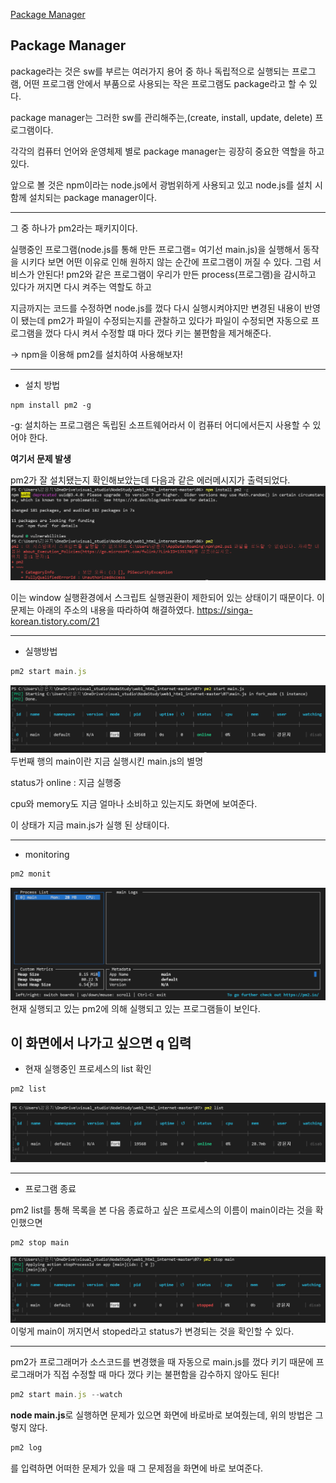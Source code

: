 [Package Manager](#package-manager)

## Package Manager

package라는 것은 sw를 부르는 여러가지 용어 중 하나
독립적으로 실행되는 프로그램, 어떤 프로그램 안에서 부품으로 사용되는 작은 프로그램도 package라고 할 수 있다.

package manager는 그러한 sw를 관리해주는,(create, install, update, delete) 프로그램이다.

각각의 컴퓨터 언어와 운영체제 별로 package manager는 굉장히 중요한 역할을 하고 있다.

앞으로 볼 것은 npm이라는 node.js에서 광범위하게 사용되고 있고 node.js를 설치 시 함께 설치되는 package manager이다.

---

그 중 하나가 pm2라는 패키지이다.

실행중인 프로그램(node.js를 통해 만든 프로그램= 여기선 main.js)을 실행해서 동작을 시키다 보면 어떤 이유로 인해 원하지 않는 순간에 프로그램이 꺼질 수 있다. 그럼 서비스가 안된다! pm2와 같은 프로그램이 우리가 만든 process(프로그램)을 감시하고 있다가 꺼지면 다시 켜주는 역할도 하고

지금까지는 코드를 수정하면 node.js를 껐다 다시 실행시켜야지만 변경된 내용이 반영이 됐는데 pm2가 파일이 수정되는지를 관찰하고 있다가 파일이 수정되면 자동으로 프로그램을 껐다 다시 켜서 수정할 떄 마다 껐다 키는 불편함을 제거해준다.

-> npm을 이용해 pm2를 설치하여 사용해보자!

---

- 설치 방법
```
npm install pm2 -g
```
-g: 설치하는 프로그램은 독립된 소프트웨어라서 이 컴퓨터 어디에서든지 사용할 수 있어야 한다.


**여기서 문제 발생**

pm2가 잘 설치됐는지 확인해보았는데 다음과 같은 에러메시지가 출력되었다.
<img src="./error.png">

이는 window 실행환경에서 스크립트 실행권환이 제한되어 있는 상태이기 때문이다.
이 문제는 아래의 주소의 내용을 따라하여 해결하였다.
https://singa-korean.tistory.com/21

---

- 실행방법
```js
pm2 start main.js
```
<img src="pm2_start.png">
두번째 행의 main이란 지금 실행시킨 main.js의 별명

status가 online : 지금 실행중 

cpu와 memory도 지금 얼마나 소비하고 있는지도 화면에 보여준다.

이 상태가 지금 main.js가 실행 된 상태이다.

---

- monitoring
```js
pm2 monit
```
<img src="pm2_monit.png">
현재 실행되고 있는 pm2에 의해 실행되고 있는 프로그램들이 보인다.

이 화면에서 나가고 싶으면 **q** 입력
---
- 현재 실행중인 프로세스의 list 확인
```js
pm2 list
```
<img src="pm2_list.png">

---

- 프로그램 종료

pm2 list를 통해 목록을 본 다음 종료하고 싶은 프로세스의 이름이 main이라는 것을 확인했으면 
```js
pm2 stop main
```
<img src="pm2_stop.png">
이렇게 main이 꺼지면서 stoped라고 status가 변경되는 것을 확인할 수 있다.

---

pm2가 프로그래머가 소스코드를 변경했을 때 자동으로 main.js를 껐다 키기 때문에 프로그래머가 직접 수정할 때 마다 껐다 키는 불편함을 감수하지 않아도 된다!

```js
pm2 start main.js --watch
```

**node main.js**로 실행하면 문제가 있으면 화면에 바로바로 보여줬는데, 위의 방법은 그렇지 않다.

```js
pm2 log
```
를 입력하면 어떠한 문제가 있을 때 그 문제점을 화면에 바로 보여준다.